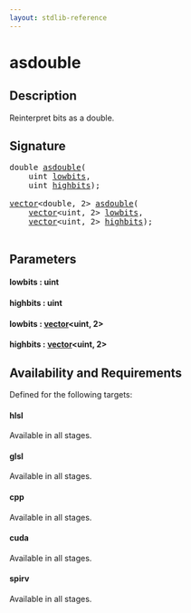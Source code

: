 ```yaml
---
layout: stdlib-reference
---
```


# asdouble

## Description

Reinterpret bits as a double.




## Signature 

<pre>
<span class="code_keyword">double</span> <a href=".html">asdouble</a>(
    <span class="code_keyword">uint</span> <a href=".html#decl-lowbits" class="code_param">lowbits</a>,
    <span class="code_keyword">uint</span> <a href=".html#decl-highbits" class="code_param">highbits</a>);

<a href="../../types/vector/index.html" class="code_type">vector</a>&lt;<span class="code_keyword">double</span>, 2&gt; <a href=".html">asdouble</a>(
    <a href="../../types/vector/index.html" class="code_type">vector</a>&lt;<span class="code_keyword">uint</span>, 2&gt; <a href=".html#decl-lowbits" class="code_param">lowbits</a>,
    <a href="../../types/vector/index.html" class="code_type">vector</a>&lt;<span class="code_keyword">uint</span>, 2&gt; <a href=".html#decl-highbits" class="code_param">highbits</a>);

</pre>

## Parameters

####  <a id="decl-lowbits"></a>lowbits  : uint
####  <a id="decl-highbits"></a>highbits  : uint
####  <a id="decl-lowbits"></a>lowbits  : [vector](../../types/vector/index.html)\<uint, 2\>
####  <a id="decl-highbits"></a>highbits  : [vector](../../types/vector/index.html)\<uint, 2\>

## Availability and Requirements

Defined for the following targets:

#### hlsl
Available in all stages.

#### glsl
Available in all stages.

#### cpp
Available in all stages.

#### cuda
Available in all stages.

#### spirv
Available in all stages.



